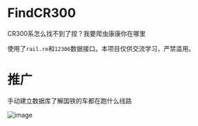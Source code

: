 # FindCR300
CR300系怎么找不到了捏？我要爬虫康康你在哪里

使用了```rail.re```和```12306```数据接口。本项目仅供交流学习，严禁滥用。

# 推广

手动建立数据库了解国铁的车都在跑什么线路

![image](https://github.com/CheungPro/FindCR300/assets/63193298/9abd06ee-5d46-46af-90e3-b8c48dffa778)
